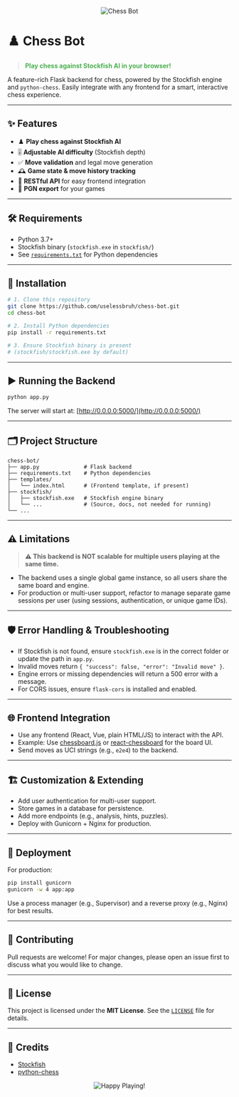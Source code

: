 
<p align="center">
   <img src="https://img.shields.io/badge/Chess%20Bot-Stockfish%20%2B%20Flask-blueviolet?style=for-the-badge&logo=python&logoColor=white" alt="Chess Bot"/>
</p>

# ♟️ Chess Bot

> <span style="color:#4CAF50"><b>Play chess against Stockfish AI in your browser!</b></span>

A feature-rich Flask backend for chess, powered by the Stockfish engine and `python-chess`. Easily integrate with any frontend for a smart, interactive chess experience.

---

## ✨ Features

- ♟️ **Play chess against Stockfish AI**
- 🎚️ **Adjustable AI difficulty** (Stockfish depth)
- ✅ **Move validation** and legal move generation
- 🕰️ **Game state & move history tracking**
- 🔗 **RESTful API** for easy frontend integration
- 📝 **PGN export** for your games

---

## 🛠️ Requirements

- Python 3.7+
- Stockfish binary (`stockfish.exe` in `stockfish/`)
- See [`requirements.txt`](./requirements.txt) for Python dependencies

---

## 🚀 Installation

```bash
# 1. Clone this repository
git clone https://github.com/uselessbruh/chess-bot.git
cd chess-bot

# 2. Install Python dependencies
pip install -r requirements.txt

# 3. Ensure Stockfish binary is present
# (stockfish/stockfish.exe by default)
```

---

## ▶️ Running the Backend

```bash
python app.py
```

The server will start at: [http://0.0.0.0:5000/](http://0.0.0.0:5000/)

---



## 🗂️ Project Structure

```text
chess-bot/
├── app.py              # Flask backend
├── requirements.txt    # Python dependencies
├── templates/
│   └── index.html      # (Frontend template, if present)
├── stockfish/
│   ├── stockfish.exe   # Stockfish engine binary
│   └── ...             # (Source, docs, not needed for running)
└── ...
```

---

## ⚠️ Limitations

> **:warning: This backend is NOT scalable for multiple users playing at the same time.**

- The backend uses a single global game instance, so all users share the same board and engine.
- For production or multi-user support, refactor to manage separate game sessions per user (using sessions, authentication, or unique game IDs).

---

## 🛡️ Error Handling & Troubleshooting

- If Stockfish is not found, ensure `stockfish.exe` is in the correct folder or update the path in `app.py`.
- Invalid moves return `{ "success": false, "error": "Invalid move" }`.
- Engine errors or missing dependencies will return a 500 error with a message.
- For CORS issues, ensure `flask-cors` is installed and enabled.

---

## 🌐 Frontend Integration

- Use any frontend (React, Vue, plain HTML/JS) to interact with the API.
- Example: Use [chessboard.js](https://chessboardjs.com/) or [react-chessboard](https://github.com/Clariity/react-chessboard) for the board UI.
- Send moves as UCI strings (e.g., `e2e4`) to the backend.

---

## 🏗️ Customization & Extending

- Add user authentication for multi-user support.
- Store games in a database for persistence.
- Add more endpoints (e.g., analysis, hints, puzzles).
- Deploy with Gunicorn + Nginx for production.

---

## 🚢 Deployment

For production:

```bash
pip install gunicorn
gunicorn -w 4 app:app
```

Use a process manager (e.g., Supervisor) and a reverse proxy (e.g., Nginx) for best results.

---

## 🤝 Contributing

Pull requests are welcome! For major changes, please open an issue first to discuss what you would like to change.

---


## 📄 License

This project is licensed under the **MIT License**. See the [`LICENSE`](./LICENSE) file for details.

---

## 🙏 Credits

- [Stockfish](https://stockfishchess.org/)
- [python-chess](https://python-chess.readthedocs.io/)

<p align="center">
   <img src="https://img.shields.io/badge/Happy%20Playing!-chess-green?style=for-the-badge&logo=chess&logoColor=white" alt="Happy Playing!"/>
</p>
